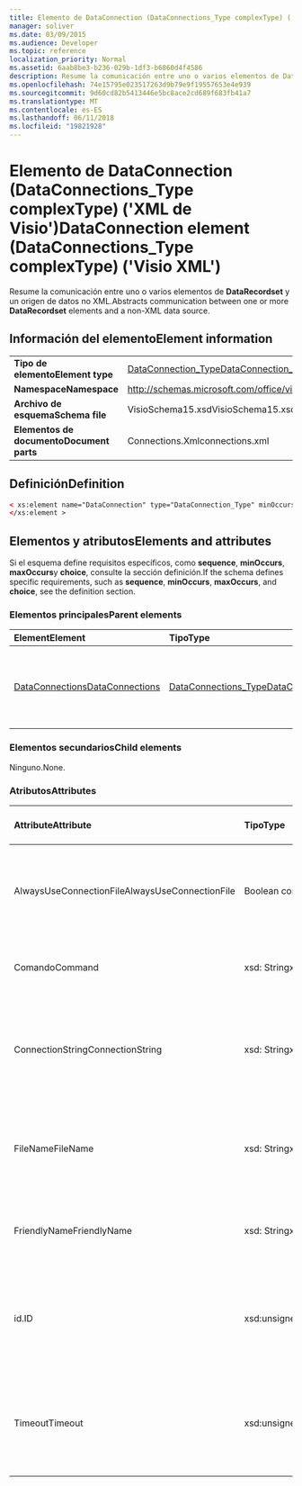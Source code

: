 ```yaml
---
title: Elemento de DataConnection (DataConnections_Type complexType) ('XML de Visio')
manager: soliver
ms.date: 03/09/2015
ms.audience: Developer
ms.topic: reference
localization_priority: Normal
ms.assetid: 6aab8be3-b236-029b-1df3-b6860d4f4586
description: Resume la comunicación entre uno o varios elementos de DataRecordset y un origen de datos no XML.
ms.openlocfilehash: 74e15795e023517263d9b79e9f19557653e4e939
ms.sourcegitcommit: 9d60cd82b5413446e5bc8ace2cd689f683fb41a7
ms.translationtype: MT
ms.contentlocale: es-ES
ms.lasthandoff: 06/11/2018
ms.locfileid: "19821928"
---
```

# <a name="dataconnection-element-dataconnectionstype-complextype-visio-xml"></a><span data-ttu-id="784c4-103">Elemento de DataConnection (DataConnections_Type complexType) ('XML de Visio')</span><span class="sxs-lookup"><span data-stu-id="784c4-103">DataConnection element (DataConnections_Type complexType) ('Visio XML')</span></span>

<span data-ttu-id="784c4-104">Resume la comunicación entre uno o varios elementos de **DataRecordset** y un origen de datos no XML.</span><span class="sxs-lookup"><span data-stu-id="784c4-104">Abstracts communication between one or more **DataRecordset** elements and a non-XML data source.</span></span> 
  
## <a name="element-information"></a><span data-ttu-id="784c4-105">Información del elemento</span><span class="sxs-lookup"><span data-stu-id="784c4-105">Element information</span></span>

|||
|:-----|:-----|
|<span data-ttu-id="784c4-106">**Tipo de elemento**</span><span class="sxs-lookup"><span data-stu-id="784c4-106">**Element type**</span></span> <br/> |[<span data-ttu-id="784c4-107">DataConnection_Type</span><span class="sxs-lookup"><span data-stu-id="784c4-107">DataConnection_Type</span></span>](dataconnection_type-complextypevisio-xml.md) <br/> |
|<span data-ttu-id="784c4-108">**Namespace**</span><span class="sxs-lookup"><span data-stu-id="784c4-108">**Namespace**</span></span> <br/> |http://schemas.microsoft.com/office/visio/2012/main  <br/> |
|<span data-ttu-id="784c4-109">**Archivo de esquema**</span><span class="sxs-lookup"><span data-stu-id="784c4-109">**Schema file**</span></span> <br/> |<span data-ttu-id="784c4-110">VisioSchema15.xsd</span><span class="sxs-lookup"><span data-stu-id="784c4-110">VisioSchema15.xsd</span></span>  <br/> |
|<span data-ttu-id="784c4-111">**Elementos de documento**</span><span class="sxs-lookup"><span data-stu-id="784c4-111">**Document parts**</span></span> <br/> |<span data-ttu-id="784c4-112">Connections.Xml</span><span class="sxs-lookup"><span data-stu-id="784c4-112">connections.xml</span></span>  <br/> |
   
## <a name="definition"></a><span data-ttu-id="784c4-113">Definición</span><span class="sxs-lookup"><span data-stu-id="784c4-113">Definition</span></span>

```XML
< xs:element name="DataConnection" type="DataConnection_Type" minOccurs="1" maxOccurs="unbounded" >
</xs:element >
```

## <a name="elements-and-attributes"></a><span data-ttu-id="784c4-114">Elementos y atributos</span><span class="sxs-lookup"><span data-stu-id="784c4-114">Elements and attributes</span></span>

<span data-ttu-id="784c4-115">Si el esquema define requisitos específicos, como **sequence**, **minOccurs**, **maxOccurs**y **choice**, consulte la sección definición.</span><span class="sxs-lookup"><span data-stu-id="784c4-115">If the schema defines specific requirements, such as **sequence**, **minOccurs**, **maxOccurs**, and **choice**, see the definition section.</span></span> 
  
### <a name="parent-elements"></a><span data-ttu-id="784c4-116">Elementos principales</span><span class="sxs-lookup"><span data-stu-id="784c4-116">Parent elements</span></span>

|<span data-ttu-id="784c4-117">**Element**</span><span class="sxs-lookup"><span data-stu-id="784c4-117">**Element**</span></span>|<span data-ttu-id="784c4-118">**Tipo**</span><span class="sxs-lookup"><span data-stu-id="784c4-118">**Type**</span></span>|<span data-ttu-id="784c4-119">**Descripción**</span><span class="sxs-lookup"><span data-stu-id="784c4-119">**Description**</span></span>|
|:-----|:-----|:-----|
|[<span data-ttu-id="784c4-120">DataConnections</span><span class="sxs-lookup"><span data-stu-id="784c4-120">DataConnections</span></span>](dataconnections-elementvisio-xml.md) <br/> |[<span data-ttu-id="784c4-121">DataConnections_Type</span><span class="sxs-lookup"><span data-stu-id="784c4-121">DataConnections_Type</span></span>](dataconnections_type-complextypevisio-xml.md) <br/> |<span data-ttu-id="784c4-122">Contiene los elementos de **DataConnection** para el documento.</span><span class="sxs-lookup"><span data-stu-id="784c4-122">Contains the **DataConnection** elements for the document.</span></span>  <br/> |
   
### <a name="child-elements"></a><span data-ttu-id="784c4-123">Elementos secundarios</span><span class="sxs-lookup"><span data-stu-id="784c4-123">Child elements</span></span>

<span data-ttu-id="784c4-124">Ninguno.</span><span class="sxs-lookup"><span data-stu-id="784c4-124">None.</span></span>
  
### <a name="attributes"></a><span data-ttu-id="784c4-125">Atributos</span><span class="sxs-lookup"><span data-stu-id="784c4-125">Attributes</span></span>

|<span data-ttu-id="784c4-126">**Attribute**</span><span class="sxs-lookup"><span data-stu-id="784c4-126">**Attribute**</span></span>|<span data-ttu-id="784c4-127">**Tipo**</span><span class="sxs-lookup"><span data-stu-id="784c4-127">**Type**</span></span>|<span data-ttu-id="784c4-128">**Obligatorio**</span><span class="sxs-lookup"><span data-stu-id="784c4-128">**Required**</span></span>|<span data-ttu-id="784c4-129">**Descripción**</span><span class="sxs-lookup"><span data-stu-id="784c4-129">**Description**</span></span>|<span data-ttu-id="784c4-130">**Valores posibles**</span><span class="sxs-lookup"><span data-stu-id="784c4-130">**Possible values**</span></span>|
|:-----|:-----|:-----|:-----|:-----|
|<span data-ttu-id="784c4-131">AlwaysUseConnectionFile</span><span class="sxs-lookup"><span data-stu-id="784c4-131">AlwaysUseConnectionFile</span></span>  <br/> |<span data-ttu-id="784c4-132">Boolean con tipo</span><span class="sxs-lookup"><span data-stu-id="784c4-132">xsd:boolean</span></span>  <br/> |<span data-ttu-id="784c4-133">opcional</span><span class="sxs-lookup"><span data-stu-id="784c4-133">optional</span></span>  <br/> |<span data-ttu-id="784c4-134">El valor predeterminado es false.</span><span class="sxs-lookup"><span data-stu-id="784c4-134">The default value is false.</span></span> <span data-ttu-id="784c4-135">Para obtener más información, vea los Comentarios.</span><span class="sxs-lookup"><span data-stu-id="784c4-135">See Remarks for more information.</span></span>  <br/> |<span data-ttu-id="784c4-136">Valores del tipo Boolean con tipo.</span><span class="sxs-lookup"><span data-stu-id="784c4-136">Values of the xsd:boolean type.</span></span>  <br/> |
|<span data-ttu-id="784c4-137">Comando</span><span class="sxs-lookup"><span data-stu-id="784c4-137">Command</span></span>  <br/> |<span data-ttu-id="784c4-138">xsd: String</span><span class="sxs-lookup"><span data-stu-id="784c4-138">xsd:string</span></span>  <br/> |<span data-ttu-id="784c4-139">opcional</span><span class="sxs-lookup"><span data-stu-id="784c4-139">optional</span></span>  <br/> |<span data-ttu-id="784c4-140">La cadena de comando utilizada para consultar el origen de datos.</span><span class="sxs-lookup"><span data-stu-id="784c4-140">The command string used to query the data source.</span></span>  <br/> |<span data-ttu-id="784c4-141">Valores del tipo XSD: String.</span><span class="sxs-lookup"><span data-stu-id="784c4-141">Values of the xsd:string type.</span></span>  <br/> |
|<span data-ttu-id="784c4-142">ConnectionString</span><span class="sxs-lookup"><span data-stu-id="784c4-142">ConnectionString</span></span>  <br/> |<span data-ttu-id="784c4-143">xsd: String</span><span class="sxs-lookup"><span data-stu-id="784c4-143">xsd:string</span></span>  <br/> |<span data-ttu-id="784c4-144">opcional</span><span class="sxs-lookup"><span data-stu-id="784c4-144">optional</span></span>  <br/> |<span data-ttu-id="784c4-145">La cadena de conexión que define los parámetros necesarios para conectarse a un origen de datos.</span><span class="sxs-lookup"><span data-stu-id="784c4-145">The connection string that defines the parameters necessary to connect to a data source.</span></span>  <br/> |<span data-ttu-id="784c4-146">Valores del tipo XSD: String.</span><span class="sxs-lookup"><span data-stu-id="784c4-146">Values of the xsd:string type.</span></span>  <br/> |
|<span data-ttu-id="784c4-147">FileName</span><span class="sxs-lookup"><span data-stu-id="784c4-147">FileName</span></span>  <br/> |<span data-ttu-id="784c4-148">xsd: String</span><span class="sxs-lookup"><span data-stu-id="784c4-148">xsd:string</span></span>  <br/> |<span data-ttu-id="784c4-149">necesario</span><span class="sxs-lookup"><span data-stu-id="784c4-149">required</span></span>  <br/> |<span data-ttu-id="784c4-150">El nombre del archivo de conexión.</span><span class="sxs-lookup"><span data-stu-id="784c4-150">The name of the connection file.</span></span> <span data-ttu-id="784c4-151">Para obtener más información, vea los Comentarios.</span><span class="sxs-lookup"><span data-stu-id="784c4-151">See Remarks for more information.</span></span>  <br/> |<span data-ttu-id="784c4-152">Valores del tipo XSD: String.</span><span class="sxs-lookup"><span data-stu-id="784c4-152">Values of the xsd:string type.</span></span>  <br/> |
|<span data-ttu-id="784c4-153">FriendlyName</span><span class="sxs-lookup"><span data-stu-id="784c4-153">FriendlyName</span></span>  <br/> |<span data-ttu-id="784c4-154">xsd: String</span><span class="sxs-lookup"><span data-stu-id="784c4-154">xsd:string</span></span>  <br/> |<span data-ttu-id="784c4-155">opcional</span><span class="sxs-lookup"><span data-stu-id="784c4-155">optional</span></span>  <br/> |<span data-ttu-id="784c4-156">Un nombre proporcionado por el usuario para la conexión de datos.</span><span class="sxs-lookup"><span data-stu-id="784c4-156">A user provided name for the data connection.</span></span>  <br/> |<span data-ttu-id="784c4-157">Valores del tipo XSD: String.</span><span class="sxs-lookup"><span data-stu-id="784c4-157">Values of the xsd:string type.</span></span>  <br/> |
|<span data-ttu-id="784c4-158">id.</span><span class="sxs-lookup"><span data-stu-id="784c4-158">ID</span></span>  <br/> |<span data-ttu-id="784c4-159">xsd:unsignedInt</span><span class="sxs-lookup"><span data-stu-id="784c4-159">xsd:unsignedInt</span></span>  <br/> |<span data-ttu-id="784c4-160">necesario</span><span class="sxs-lookup"><span data-stu-id="784c4-160">required</span></span>  <br/> |<span data-ttu-id="784c4-161">Identificador asignado por Visio para una conexión determinada, única dentro del documento.</span><span class="sxs-lookup"><span data-stu-id="784c4-161">The ID assigned by Visio for a given connection, unique within the document.</span></span>  <br/> |<span data-ttu-id="784c4-162">Valores del tipo xsd:unsignedInt.</span><span class="sxs-lookup"><span data-stu-id="784c4-162">Values of the xsd:unsignedInt type.</span></span>  <br/> |
|<span data-ttu-id="784c4-163">Timeout</span><span class="sxs-lookup"><span data-stu-id="784c4-163">Timeout</span></span>  <br/> |<span data-ttu-id="784c4-164">xsd:unsignedInt</span><span class="sxs-lookup"><span data-stu-id="784c4-164">xsd:unsignedInt</span></span>  <br/> |<span data-ttu-id="784c4-165">opcional</span><span class="sxs-lookup"><span data-stu-id="784c4-165">optional</span></span>  <br/> |<span data-ttu-id="784c4-166">El tiempo de espera en minutos al intentar establecer una conexión antes de terminar el intento.</span><span class="sxs-lookup"><span data-stu-id="784c4-166">The wait time in minutes while trying to establish a connection before terminating the attempt.</span></span>  <br/> |<span data-ttu-id="784c4-167">Valores del tipo xsd:unsignedInt.</span><span class="sxs-lookup"><span data-stu-id="784c4-167">Values of the xsd:unsignedInt type.</span></span>  <br/> |
   

